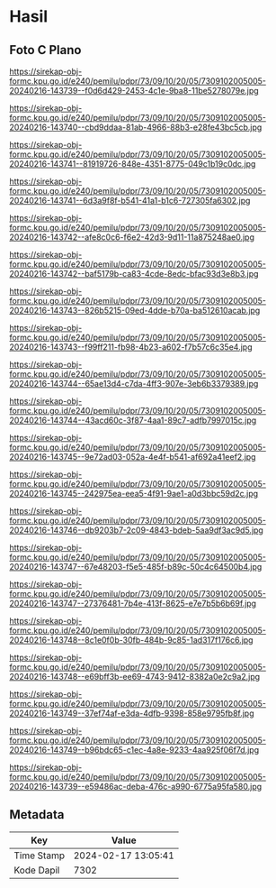 # Hasil

## Foto C Plano

https://sirekap-obj-formc.kpu.go.id/e240/pemilu/pdpr/73/09/10/20/05/7309102005005-20240216-143739--f0d6d429-2453-4c1e-9ba8-11be5278079e.jpg

https://sirekap-obj-formc.kpu.go.id/e240/pemilu/pdpr/73/09/10/20/05/7309102005005-20240216-143740--cbd9ddaa-81ab-4966-88b3-e28fe43bc5cb.jpg

https://sirekap-obj-formc.kpu.go.id/e240/pemilu/pdpr/73/09/10/20/05/7309102005005-20240216-143741--81919726-848e-4351-8775-049c1b19c0dc.jpg

https://sirekap-obj-formc.kpu.go.id/e240/pemilu/pdpr/73/09/10/20/05/7309102005005-20240216-143741--6d3a9f8f-b541-41a1-b1c6-727305fa6302.jpg

https://sirekap-obj-formc.kpu.go.id/e240/pemilu/pdpr/73/09/10/20/05/7309102005005-20240216-143742--afe8c0c6-f6e2-42d3-9d11-11a875248ae0.jpg

https://sirekap-obj-formc.kpu.go.id/e240/pemilu/pdpr/73/09/10/20/05/7309102005005-20240216-143742--baf5179b-ca83-4cde-8edc-bfac93d3e8b3.jpg

https://sirekap-obj-formc.kpu.go.id/e240/pemilu/pdpr/73/09/10/20/05/7309102005005-20240216-143743--826b5215-09ed-4dde-b70a-ba512610acab.jpg

https://sirekap-obj-formc.kpu.go.id/e240/pemilu/pdpr/73/09/10/20/05/7309102005005-20240216-143743--f99ff211-fb98-4b23-a602-f7b57c6c35e4.jpg

https://sirekap-obj-formc.kpu.go.id/e240/pemilu/pdpr/73/09/10/20/05/7309102005005-20240216-143744--65ae13d4-c7da-4ff3-907e-3eb6b3379389.jpg

https://sirekap-obj-formc.kpu.go.id/e240/pemilu/pdpr/73/09/10/20/05/7309102005005-20240216-143744--43acd60c-3f87-4aa1-89c7-adfb7997015c.jpg

https://sirekap-obj-formc.kpu.go.id/e240/pemilu/pdpr/73/09/10/20/05/7309102005005-20240216-143745--9e72ad03-052a-4e4f-b541-af692a41eef2.jpg

https://sirekap-obj-formc.kpu.go.id/e240/pemilu/pdpr/73/09/10/20/05/7309102005005-20240216-143745--242975ea-eea5-4f91-9ae1-a0d3bbc59d2c.jpg

https://sirekap-obj-formc.kpu.go.id/e240/pemilu/pdpr/73/09/10/20/05/7309102005005-20240216-143746--db9203b7-2c09-4843-bdeb-5aa9df3ac9d5.jpg

https://sirekap-obj-formc.kpu.go.id/e240/pemilu/pdpr/73/09/10/20/05/7309102005005-20240216-143747--67e48203-f5e5-485f-b89c-50c4c64500b4.jpg

https://sirekap-obj-formc.kpu.go.id/e240/pemilu/pdpr/73/09/10/20/05/7309102005005-20240216-143747--27376481-7b4e-413f-8625-e7e7b5b6b69f.jpg

https://sirekap-obj-formc.kpu.go.id/e240/pemilu/pdpr/73/09/10/20/05/7309102005005-20240216-143748--8c1e0f0b-30fb-484b-9c85-1ad317f176c6.jpg

https://sirekap-obj-formc.kpu.go.id/e240/pemilu/pdpr/73/09/10/20/05/7309102005005-20240216-143748--e69bff3b-ee69-4743-9412-8382a0e2c9a2.jpg

https://sirekap-obj-formc.kpu.go.id/e240/pemilu/pdpr/73/09/10/20/05/7309102005005-20240216-143749--37ef74af-e3da-4dfb-9398-858e9795fb8f.jpg

https://sirekap-obj-formc.kpu.go.id/e240/pemilu/pdpr/73/09/10/20/05/7309102005005-20240216-143749--b96bdc65-c1ec-4a8e-9233-4aa925f06f7d.jpg

https://sirekap-obj-formc.kpu.go.id/e240/pemilu/pdpr/73/09/10/20/05/7309102005005-20240216-143739--e59486ac-deba-476c-a990-6775a95fa580.jpg


## Metadata

| Key        | Value               |
| ---------- | ------------------- |
| Time Stamp | 2024-02-17 13:05:41 |
| Kode Dapil | 7302                |



